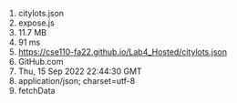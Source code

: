 1. citylots.json
2. expose.js
3. 11.7 MB
4. 91 ms
5. https://cse110-fa22.github.io/Lab4_Hosted/citylots.json
6. GitHub.com
7. Thu, 15 Sep 2022 22:44:30 GMT
8. application/json; charset=utf-8
9. fetchData
